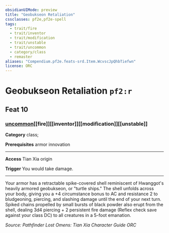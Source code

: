 ```yaml
---
obsidianUIMode: preview
title: "Geobukseon Retaliation"
cssclasses: pf2e,pf2e-spell
tags:
  - trait/fire
  - trait/inventor
  - trait/modification
  - trait/unstable
  - trait/uncommon
  - category/class
  - remaster
aliases: "Compendium.pf2e.feats-srd.Item.WcvscJpQhbTiefwn"
license: ORC
---
```

# Geobukseon Retaliation `pf2:r`
## Feat 10
### [uncommon](uncommon "Uncommon Rarity Trait")[[fire]][[inventor]][[modification]][[unstable]]

**Category** class; 



**Prerequisites** armor innovation
* * *
**Access** Tian Xia origin

**Trigger** You would take damage.

* * *

Your armor has a retractable spike-covered shell reminiscent of Hwanggot's heavily armored geobukseon, or "turtle ships." The shell unfolds across your body, giving you a +4 circumstance bonus to AC and resistance 2 to bludgeoning, piercing, and slashing damage until the end of your next turn. Spiked chains propelled by small bursts of black powder also erupt from the shell, dealing 3d4 piercing + 2 persistent fire damage (Reflex check save against your class DC) to all creatures in a 5-foot emanation.

*Source: Pathfinder Lost Omens: Tian Xia Character Guide*
*ORC*